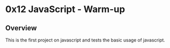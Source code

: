 # 0x12 JavaScript - Warm-up

## Overview

This is the first project on javascript and tests the basic usage of javascript.